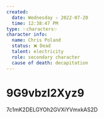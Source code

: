 ```yaml
---
created:
  date: Wednesday ✧ 2022-07-20
  time: 12:38:47 PM
type: ✨characters✨
character info:
  name: Chris Poland
  status: ❌ Dead
  talent: electricity
  role: secondary character
  cause of death: decapitation
---
```


# 9G9vbzI2Xyz9

7c1mK2DELGYOh2GVXiYVmxkAS2D
